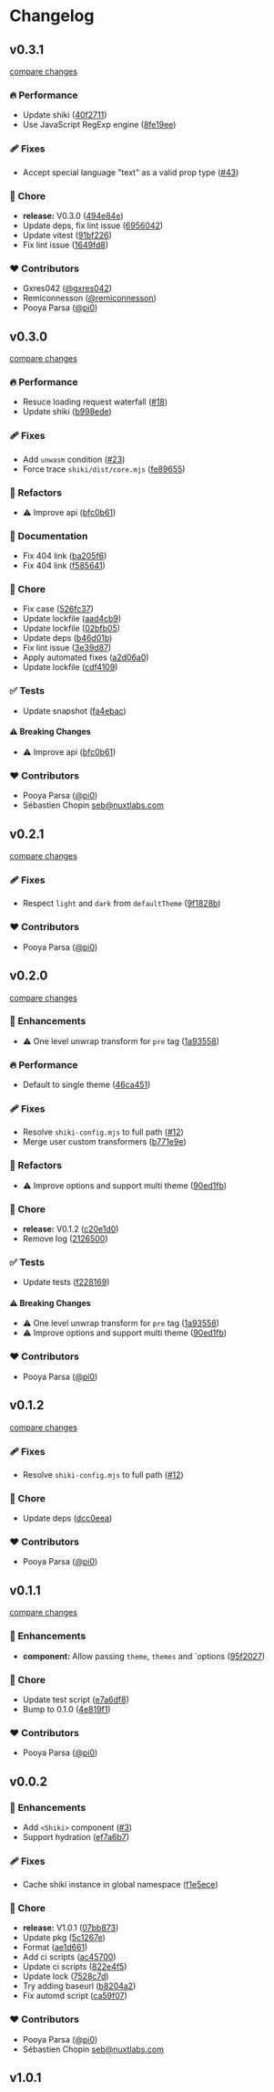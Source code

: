 # Changelog

## v0.3.1

[compare changes](https://github.com/pi0/nuxt-shiki/compare/v0.3.0...v0.3.1)

### 🔥 Performance

- Update shiki ([40f2711](https://github.com/pi0/nuxt-shiki/commit/40f2711))
- Use JavaScript RegExp engine ([8fe19ee](https://github.com/pi0/nuxt-shiki/commit/8fe19ee))

### 🩹 Fixes

- Accept special language "text" as a valid prop type ([#43](https://github.com/pi0/nuxt-shiki/pull/43))

### 🏡 Chore

- **release:** V0.3.0 ([494e84e](https://github.com/pi0/nuxt-shiki/commit/494e84e))
- Update deps, fix lint issue ([6956042](https://github.com/pi0/nuxt-shiki/commit/6956042))
- Update vitest ([91bf226](https://github.com/pi0/nuxt-shiki/commit/91bf226))
- Fix lint issue ([1649fd8](https://github.com/pi0/nuxt-shiki/commit/1649fd8))

### ❤️ Contributors

- Gxres042 ([@gxres042](http://github.com/gxres042))
- Remiconnesson ([@remiconnesson](http://github.com/remiconnesson))
- Pooya Parsa ([@pi0](http://github.com/pi0))

## v0.3.0

[compare changes](https://github.com/pi0/nuxt-shiki/compare/v0.2.1...v0.3.0)

### 🔥 Performance

- Resuce loading request waterfall ([#18](https://github.com/pi0/nuxt-shiki/pull/18))
- Update shiki ([b998ede](https://github.com/pi0/nuxt-shiki/commit/b998ede))

### 🩹 Fixes

- Add `unwasm` condition ([#23](https://github.com/pi0/nuxt-shiki/pull/23))
- Force trace `shiki/dist/core.mjs` ([fe89655](https://github.com/pi0/nuxt-shiki/commit/fe89655))

### 💅 Refactors

- ⚠️ Improve api ([bfc0b61](https://github.com/pi0/nuxt-shiki/commit/bfc0b61))

### 📖 Documentation

- Fix 404 link ([ba205f6](https://github.com/pi0/nuxt-shiki/commit/ba205f6))
- Fix 404 link ([f585641](https://github.com/pi0/nuxt-shiki/commit/f585641))

### 🏡 Chore

- Fix case ([526fc37](https://github.com/pi0/nuxt-shiki/commit/526fc37))
- Update lockfile ([aad4cb9](https://github.com/pi0/nuxt-shiki/commit/aad4cb9))
- Update lockfile ([02bfb05](https://github.com/pi0/nuxt-shiki/commit/02bfb05))
- Update deps ([b46d01b](https://github.com/pi0/nuxt-shiki/commit/b46d01b))
- Fix lint issue ([3e39d87](https://github.com/pi0/nuxt-shiki/commit/3e39d87))
- Apply automated fixes ([a2d06a0](https://github.com/pi0/nuxt-shiki/commit/a2d06a0))
- Update lockfile ([cdf4109](https://github.com/pi0/nuxt-shiki/commit/cdf4109))

### ✅ Tests

- Update snapshot ([fa4ebac](https://github.com/pi0/nuxt-shiki/commit/fa4ebac))

#### ⚠️ Breaking Changes

- ⚠️ Improve api ([bfc0b61](https://github.com/pi0/nuxt-shiki/commit/bfc0b61))

### ❤️ Contributors

- Pooya Parsa ([@pi0](http://github.com/pi0))
- Sébastien Chopin <seb@nuxtlabs.com>

## v0.2.1

[compare changes](https://github.com/pi0/nuxt-shiki/compare/v0.2.0...v0.2.1)

### 🩹 Fixes

- Respect `light` and `dark` from `defaultTheme` ([9f1828b](https://github.com/pi0/nuxt-shiki/commit/9f1828b))

### ❤️ Contributors

- Pooya Parsa ([@pi0](http://github.com/pi0))

## v0.2.0

[compare changes](https://github.com/pi0/nuxt-shiki/compare/v0.1.2...v0.2.0)

### 🚀 Enhancements

- ⚠️ One level unwrap transform for `pre` tag ([1a93558](https://github.com/pi0/nuxt-shiki/commit/1a93558))

### 🔥 Performance

- Default to single theme ([46ca451](https://github.com/pi0/nuxt-shiki/commit/46ca451))

### 🩹 Fixes

- Resolve `shiki-config.mjs` to full path ([#12](https://github.com/pi0/nuxt-shiki/pull/12))
- Merge user custom transformers ([b771e9e](https://github.com/pi0/nuxt-shiki/commit/b771e9e))

### 💅 Refactors

- ⚠️ Improve options and support multi theme ([90ed1fb](https://github.com/pi0/nuxt-shiki/commit/90ed1fb))

### 🏡 Chore

- **release:** V0.1.2 ([c20e1d0](https://github.com/pi0/nuxt-shiki/commit/c20e1d0))
- Remove log ([2126500](https://github.com/pi0/nuxt-shiki/commit/2126500))

### ✅ Tests

- Update tests ([f228169](https://github.com/pi0/nuxt-shiki/commit/f228169))

#### ⚠️ Breaking Changes

- ⚠️ One level unwrap transform for `pre` tag ([1a93558](https://github.com/pi0/nuxt-shiki/commit/1a93558))
- ⚠️ Improve options and support multi theme ([90ed1fb](https://github.com/pi0/nuxt-shiki/commit/90ed1fb))

### ❤️ Contributors

- Pooya Parsa ([@pi0](http://github.com/pi0))

## v0.1.2

[compare changes](https://github.com/pi0/nuxt-shiki/compare/v0.1.1...v0.1.2)

### 🩹 Fixes

- Resolve `shiki-config.mjs` to full path ([#12](https://github.com/pi0/nuxt-shiki/pull/12))

### 🏡 Chore

- Update deps ([dcc0eea](https://github.com/pi0/nuxt-shiki/commit/dcc0eea))

### ❤️ Contributors

- Pooya Parsa ([@pi0](http://github.com/pi0))

## v0.1.1

[compare changes](https://github.com/pi0/nuxt-shiki/compare/v0.0.2...v0.1.1)

### 🚀 Enhancements

- **component:** Allow passing `theme`, `themes` and `options ([95f2027](https://github.com/pi0/nuxt-shiki/commit/95f2027))

### 🏡 Chore

- Update test script ([e7a6df8](https://github.com/pi0/nuxt-shiki/commit/e7a6df8))
- Bump to 0.1.0 ([4e819f1](https://github.com/pi0/nuxt-shiki/commit/4e819f1))

### ❤️ Contributors

- Pooya Parsa ([@pi0](http://github.com/pi0))

## v0.0.2

### 🚀 Enhancements

- Add `<Shiki>` component ([#3](https://github.com/pi0/nuxt-shiki/pull/3))
- Support hydration ([ef7a6b7](https://github.com/pi0/nuxt-shiki/commit/ef7a6b7))

### 🩹 Fixes

- Cache shiki instance in global namespace ([f1e5ece](https://github.com/pi0/nuxt-shiki/commit/f1e5ece))

### 🏡 Chore

- **release:** V1.0.1 ([07bb873](https://github.com/pi0/nuxt-shiki/commit/07bb873))
- Update pkg ([5c1267e](https://github.com/pi0/nuxt-shiki/commit/5c1267e))
- Format ([ae1d661](https://github.com/pi0/nuxt-shiki/commit/ae1d661))
- Add ci scripts ([ac45700](https://github.com/pi0/nuxt-shiki/commit/ac45700))
- Update ci scripts ([822e4f5](https://github.com/pi0/nuxt-shiki/commit/822e4f5))
- Update lock ([7528c7d](https://github.com/pi0/nuxt-shiki/commit/7528c7d))
- Try adding baseurl ([b8204a2](https://github.com/pi0/nuxt-shiki/commit/b8204a2))
- Fix automd script ([ca59f07](https://github.com/pi0/nuxt-shiki/commit/ca59f07))

### ❤️ Contributors

- Pooya Parsa ([@pi0](http://github.com/pi0))
- Sébastien Chopin <seb@nuxtlabs.com>

## v1.0.1
